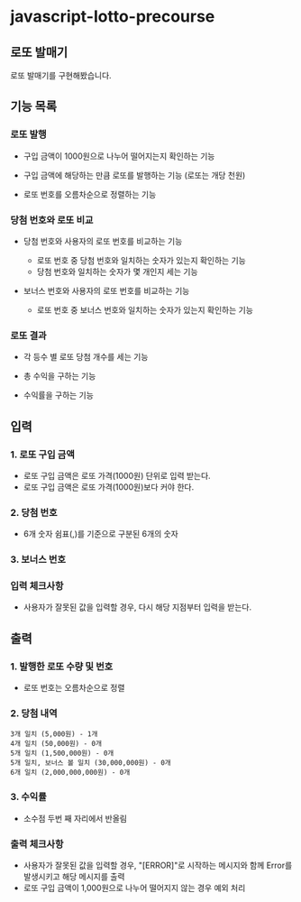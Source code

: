 # javascript-lotto-precourse

## 로또 발매기

로또 발매기를 구현해봤습니다.

## 기능 목록

### 로또 발행

- 구입 금액이 1000원으로 나누어 떨어지는지 확인하는 기능

- 구입 금액에 해당하는 만큼 로또를 발행하는 기능 (로또는 개당 천원)

- 로또 번호를 오름차순으로 정렬하는 기능

### 당첨 번호와 로또 비교

- 당첨 번호와 사용자의 로또 번호를 비교하는 기능

  - 로또 번호 중 당첨 번호와 일치하는 숫자가 있는지 확인하는 기능
  - 당첨 번호와 일치하는 숫자가 몇 개인지 세는 기능

- 보너스 번호와 사용자의 로또 번호를 비교하는 기능
  - 로또 번호 중 보너스 번호와 일치하는 숫자가 있는지 확인하는 기능

### 로또 결과

- 각 등수 별 로또 당첨 개수를 세는 기능

- 총 수익을 구하는 기능

- 수익률을 구하는 기능

## 입력

### 1. 로또 구입 금액

- 로또 구입 금액은 로또 가격(1000원) 단위로 입력 받는다.
- 로또 구입 금액은 로또 가격(1000원)보다 커야 한다.

### 2. 당첨 번호

- 6개 숫자 쉼표(,)를 기준으로 구분된 6개의 숫자

### 3. 보너스 번호

### 입력 체크사항

- 사용자가 잘못된 값을 입력할 경우, 다시 해당 지점부터 입력을 받는다.

## 출력

### 1. 발행한 로또 수량 및 번호

- 로또 번호는 오름차순으로 정렬

### 2. 당첨 내역

```
3개 일치 (5,000원) - 1개
4개 일치 (50,000원) - 0개
5개 일치 (1,500,000원) - 0개
5개 일치, 보너스 볼 일치 (30,000,000원) - 0개
6개 일치 (2,000,000,000원) - 0개
```

### 3. 수익률

- 소수점 두번 째 자리에서 반올림

### 출력 체크사항

- 사용자가 잘못된 값을 입력할 경우, "[ERROR]"로 시작하는 메시지와 함께 Error를 발생시키고 해당 메시지를 출력
- 로또 구입 금액이 1,000원으로 나누어 떨어지지 않는 경우 예외 처리
